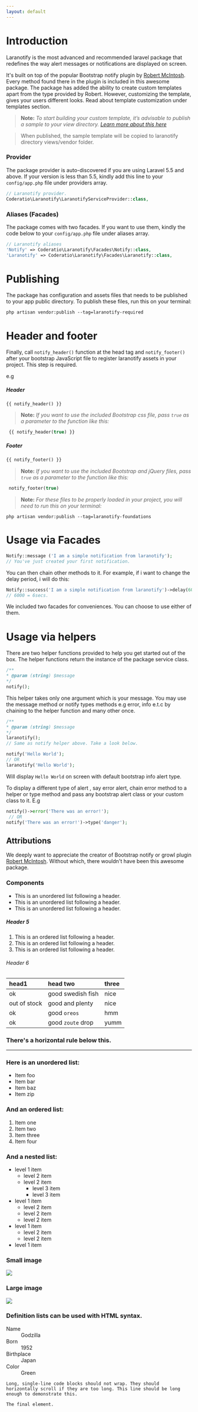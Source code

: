 ```yaml
---
layout: default
---
```



# [](#introduction)Introduction

Laranotify is the most advanced and recommended laravel package that redefines the way alert messages or notifications are displayed on screen. 

It's built on top of the popular Bootstrap notify plugin by [Robert McIntosh](https://github.com/mouse0270). Every method found there in the plugin is included in this awesome package. The package has added the ability to create custom templates apart from the type provided by Robert. However, customizing the template, gives your users different looks. Read about template customization under templates section.

> **Note:** _To start building your custom template, it’s advisable to publish a sample to your view directory. [Learn more about this here](#publishing)_

 > When published, the sample template will be copied to laranotify directory views/vendor folder.
 
### Provider
The package provider is auto-discovered if you are using Laravel 5.5 and above. If your version is less than 5.5, kindly add this line to your ``config/app.php`` file under providers array.

```php
// Laranotify provider.
Coderatio\Laranotify\LaranotifyServiceProvider::class,
```
### Aliases (Facades)
The package comes with two facades. If you want to use them, kindly the code below to your ``config/app.php`` file under aliases array.

```php
// Laranotify aliases
'Notify' => Coderatio\Laranotify\Facades\Notify::class,
'Laranotify' => Coderatio\Laranotify\Facades\Laranotify::class,
```

# Publishing
The package has configuration and assets files that needs to be published to your app public directory. To publish these files, run this on your terminal:

```vim 
php artisan vendor:publish --tag=laranotify-required
``` 

# Header and footer
Finally, call ``notify_header()`` function at the head tag and `notify_footer()` after your bootstrap JavaScript file to register laranotify assets in your project. This step is required.

e.g
##### Header
```blade
{{ notify_header() }}
```
> **Note:** _If you want to use the included Bootstrap css file, pass ``true`` as a parameter to the function like this:_

```php
 {{ notify_header(true) }}
```

##### Footer
```php
{{ notify_footer() }}
```
> **Note:** _If you want to use the included Bootstrap and jQuery files, pass ``true`` as a parameter to the function like this:_

```php
 notify_footer(true)
```
> **Note:** _For these files to be properly loaded in your project, you will need to run this on your terminal:_
```vim
php artisan vendor:publish --tag=laranotify-foundations
```

# Usage via Facades
```php
Notify::message ('I am a simple notification from laranotify');
// You've just created your first notification.
```
 
 You can then chain other methods to it. For example, if i want to change the delay period, i will do this:
  ```php
 Notify::success('I am a simple notification from laranotify')->delay(6000); 
 // 6000 = 6secs.
 ```
We included two facades for conveniences. You can choose to use either of them.
# Usage via helpers
There are two helper functions provided to help you get started out of the box. The helper functions return the instance of the package service class.

```php
/**
* @param (string) $message
*/
notify();
```

This helper takes only one argument which is your message. You may use the message method or notify types methods e.g error, info e.t.c by chaining to the helper function and many other once.

```php
/**
* @param (string) $message
*/
laranotify();
// Same as notify helper above. Take a look below.
````

```php
notify('Hello World'); 
// OR
laranotify('Hello World');
```

Will display ``Hello World`` on screen with default bootstrap info alert type.

To display a different type of alert , say error alert, chain error method to a helper or type method and pass any bootstrap alert class or your custom class to it. E.g

```php
notify()->error('There was an error!'); 
 // OR
notify('There was an error!')->type('danger');
```

## Attributions
We deeply want to appreciate the creator of Bootstrap notify or growl plugin [Robert McIntosh](https://github.com/mouse0270). Without which, there wouldn't have been this awesome package.


### Components

*   This is an unordered list following a header.
*   This is an unordered list following a header.
*   This is an unordered list following a header.

##### [](#header-5)Header 5

1.  This is an ordered list following a header.
2.  This is an ordered list following a header.
3.  This is an ordered list following a header.

###### [](#header-6)Header 6

| head1        | head two          | three |
|:-------------|:------------------|:------|
| ok           | good swedish fish | nice  |
| out of stock | good and plenty   | nice  |
| ok           | good `oreos`      | hmm   |
| ok           | good `zoute` drop | yumm  |

### There's a horizontal rule below this.

* * *

### Here is an unordered list:

*   Item foo
*   Item bar
*   Item baz
*   Item zip

### And an ordered list:

1.  Item one
1.  Item two
1.  Item three
1.  Item four

### And a nested list:

- level 1 item
  - level 2 item
  - level 2 item
    - level 3 item
    - level 3 item
- level 1 item
  - level 2 item
  - level 2 item
  - level 2 item
- level 1 item
  - level 2 item
  - level 2 item
- level 1 item

### Small image

![](https://assets-cdn.github.com/images/icons/emoji/octocat.png)

### Large image

![](https://guides.github.com/activities/hello-world/branching.png)


### Definition lists can be used with HTML syntax.

<dl>
<dt>Name</dt>
<dd>Godzilla</dd>
<dt>Born</dt>
<dd>1952</dd>
<dt>Birthplace</dt>
<dd>Japan</dd>
<dt>Color</dt>
<dd>Green</dd>
</dl>

```
Long, single-line code blocks should not wrap. They should horizontally scroll if they are too long. This line should be long enough to demonstrate this.
```

```
The final element.
```
